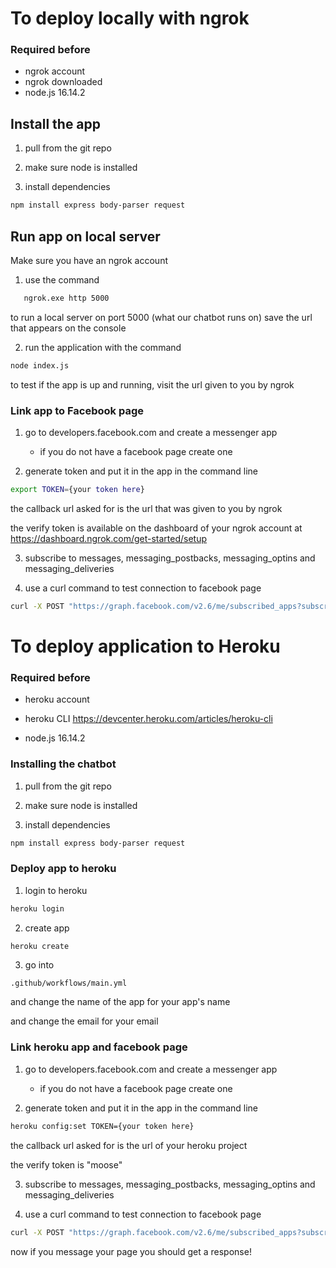 # To deploy locally with ngrok

### Required before

- ngrok account
- ngrok downloaded
- node.js 16.14.2

## Install the app

1. pull from the git repo

2. make sure node is installed

3. install dependencies
```bash
npm install express body-parser request
``` 

## Run app on local server
Make sure you have an ngrok account


1. use the command 
```bash
   ngrok.exe http 5000
```
to run a local server on port 5000 (what our chatbot runs on)
save the url that appears on the console

2. run the application with the command
```bash
node index.js
```
to test if the app is up and running, visit the url given to you
by ngrok

### Link app to Facebook page

1. go to developers.facebook.com and create a messenger app

    - if you do not have a facebook page create one


2. generate token and put it in the app in the command line
```bash
export TOKEN={your token here}
``` 
the callback url asked for is the url that was given to you by ngrok

the verify token is available on the dashboard of your ngrok account at https://dashboard.ngrok.com/get-started/setup

3. subscribe to messages, messaging_postbacks, messaging_optins and messaging_deliveries

4. use a curl command to test connection to facebook page
```bash
curl -X POST "https://graph.facebook.com/v2.6/me/subscribed_apps?subscribed_fields=message_deliveries&messages&messaging_optins&messaging_postbacks&access_token={your secret token here}"

``` 

# To deploy application to Heroku

### Required before

- heroku account

- heroku CLI https://devcenter.heroku.com/articles/heroku-cli

- node.js 16.14.2


### Installing the chatbot

1. pull from the git repo

2. make sure node is installed

3. install dependencies
```bash
npm install express body-parser request
``` 

### Deploy app to heroku

1. login to heroku
```bash
heroku login
``` 
2. create app

```bash
heroku create
``` 
3. go into 
``` 
.github/workflows/main.yml
``` 

and change the name of the app for your app's name

and change the email for your email


### Link heroku app and facebook page
1. go to developers.facebook.com and create a messenger app
    - if you do not have a facebook page create one

2. generate token and put it in the app in the command line
```bash
heroku config:set TOKEN={your token here}
``` 
the callback url asked for is the url of your heroku project

the verify token is "moose"

3. subscribe to messages, messaging_postbacks, messaging_optins and messaging_deliveries

4. use a curl command to test connection to facebook page
```bash
curl -X POST "https://graph.facebook.com/v2.6/me/subscribed_apps?subscribed_fields=message_deliveries&messages&messaging_optins&messaging_postbacks&access_token={your secret token here}"

``` 

now if you message your page you should get a response!


